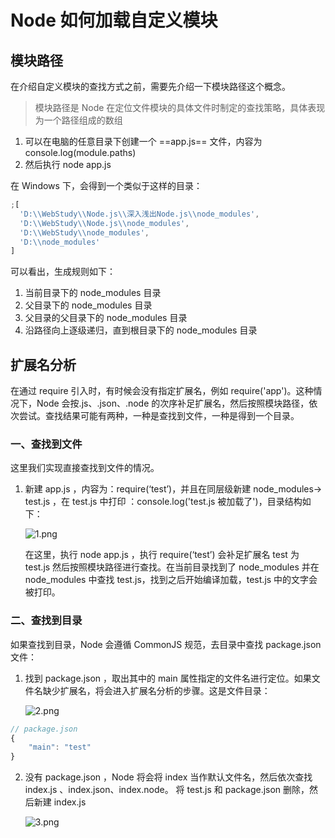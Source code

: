 # Node 如何加载自定义模块

## 模块路径

在介绍自定义模块的查找方式之前，需要先介绍一下模块路径这个概念。

> 模块路径是 Node 在定位文件模块的具体文件时制定的查找策略，具体表现为一个路径组成的数组

1.  可以在电脑的任意目录下创建一个 ==app.js== 文件，内容为 console.log(module.paths)
2.  然后执行 node app.js

在 Windows 下，会得到一个类似于这样的目录：

```javascript
;[
  'D:\\WebStudy\\Node.js\\深入浅出Node.js\\node_modules',
  'D:\\WebStudy\\Node.js\\node_modules',
  'D:\\WebStudy\\node_modules',
  'D:\\node_modules'
]
```

可以看出，生成规则如下：

1. 当前目录下的 node_modules 目录
2. 父目录下的 node_modules 目录
3. 父目录的父目录下的 node_modules 目录
4. 沿路径向上逐级递归，直到根目录下的 node_modules 目录

## 扩展名分析

在通过 require 引入时，有时候会没有指定扩展名，例如 require('app')。这种情况下，Node 会按.js、.json、.node 的次序补足扩展名，然后按照模块路径，依次尝试。查找结果可能有两种，一种是查找到文件，一种是得到一个目录。

### 一、查找到文件

这里我们实现直接查找到文件的情况。

1.  新建 app.js ，内容为：require(‘test’)，并且在同层级新建 node_modules-> test.js ，在 test.js 中打印 ：console.log('test.js 被加载了')，目录结构如下：

    ![1.png](/node-custom-module/1.png)

    在这里，执行 node app.js ，执行 require(‘test’) 会补足扩展名 test 为 test.js 然后按照模块路径进行查找。在当前目录找到了 node_modules 并在 node_modules 中查找 test.js，找到之后开始编译加载，test.js 中的文字会被打印。

### 二、查找到目录

如果查找到目录，Node 会遵循 CommonJS 规范，去目录中查找 package.json 文件：

1. 找到 package.json ，取出其中的 main 属性指定的文件名进行定位。如果文件名缺少扩展名，将会进入扩展名分析的步骤。这是文件目录：

   ![2.png](/node-custom-module/2.png)

```javascript
// package.json
{
    "main": "test"
}
```

2. 没有 package.json ，Node 将会将 index 当作默认文件名，然后依次查找 index.js 、index.json、index.node。
   将 test.js 和 package.json 删除，然后新建 index.js

   ![3.png](/node-custom-module/3.png)
